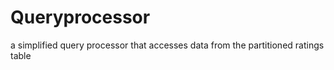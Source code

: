 # Queryprocessor
a simplified query processor that accesses data from the partitioned ratings table
